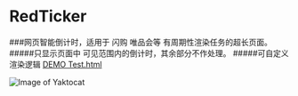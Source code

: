 RedTicker
=========

###网页智能倒计时，适用于 闪购 唯品会等 有周期性渲染任务的超长页面。
#####只显示页面中 可见范围内的倒计时，其余部分不作处理。
#####可自定义 渲染逻辑
[DEMO Test.html](http://wshxbqq-wshxbqq.stor.sinaapp.com/index.html)

![Image of Yaktocat](http://wshxbqq-wshxbqq.stor.sinaapp.com/redticker_1.png)
